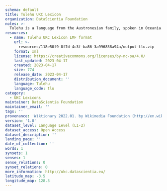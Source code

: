 ```yaml
---
schema: default
title: Tulehu UKC Lexicon
organization: DataScientia Foundation
notes: >-
  Tulehu is a language from the Austronesian family, spoken in Oceania. The UKC Lexicon of Tulehu is represented as a lexico-semantic network. It consists of words, word senses, synsets, as well as sense-level and synset-level relationships.
resources:
  - name: Tulehu UKC Lexicon LMF format
    url: >-
      resources/118e50f9-8f7d-4c3f-ba86-3a996838a94a/output-tlu.zip
    format: xml
    license: https://creativecommons.org/licenses/by-nc-sa/4.0/
    last_updated: 2023-04-17
    created: 2023-04-17
    size: 774
    release_date: 2023-04-17
    distribution_document: ''
    language: Tulehu
    language_code: tlu
category:
  - UKC Lexicons
maintainer: DataScientia Foundation
maintainer_email: ''
tags: ''
provenance: 'Wiktionary 2022.01. by Wikimedia Foundation (http://en.wiktionary.org); Princeton WordNet 2.1 by Princeton University (https://wordnet.princeton.edu)'
version: '1.0'
dataset_level: Language Level (L1-2)
dataset_access: Open Access
dataset_description: ''
landing_page: ''
date_of_collection: ''
words: 1
synsets: 1
senses: 1
sense_relations: 0
synset_relations: 0
more_information: http://ukc.datascientia.eu/
latitude_map: -3.5
longitude_map: 128.3
---
```

